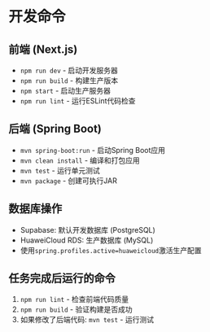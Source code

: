 # 开发命令

## 前端 (Next.js)
- `npm run dev` - 启动开发服务器
- `npm run build` - 构建生产版本
- `npm start` - 启动生产服务器
- `npm run lint` - 运行ESLint代码检查

## 后端 (Spring Boot)
- `mvn spring-boot:run` - 启动Spring Boot应用
- `mvn clean install` - 编译和打包应用
- `mvn test` - 运行单元测试
- `mvn package` - 创建可执行JAR

## 数据库操作
- Supabase: 默认开发数据库 (PostgreSQL)
- HuaweiCloud RDS: 生产数据库 (MySQL)
- 使用`spring.profiles.active=huaweicloud`激活生产配置

## 任务完成后运行的命令
1. `npm run lint` - 检查前端代码质量
2. `npm run build` - 验证构建是否成功
3. 如果修改了后端代码: `mvn test` - 运行测试